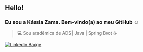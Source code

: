 ## Hello! 
### Eu sou a Kássia Zama. Bem-vindo(a) ao meu GitHub ☺

> 💻 Sou acadêmica de ADS | Java | Spring Boot  ☕

[![Linkedin Badge](https://img.shields.io/badge/-LinkedIn-blue?style=flat-square&logo=Linkedin&logoColor=white&link=https://www.linkedin.com/in/kassiazama/)](https://www.linkedin.com/in/kassiazama/)
